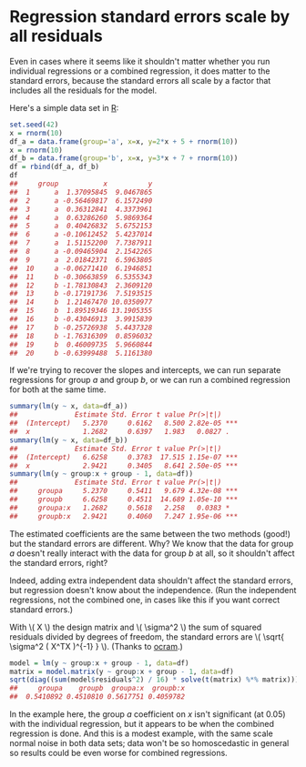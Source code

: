 # Regression standard errors scale by all residuals

Even in cases where it seems like it shouldn't matter whether you run
individual regressions or a combined regression, it does matter to the
standard errors, because the standard errors all scale by a factor
that includes all the residuals for the model.

Here's a simple data set in [R](https://www.r-project.org/):

```r
set.seed(42)
x = rnorm(10)
df_a = data.frame(group='a', x=x, y=2*x + 5 + rnorm(10))
x = rnorm(10)
df_b = data.frame(group='b', x=x, y=3*x + 7 + rnorm(10))
df = rbind(df_a, df_b)
df
##     group           x          y
##  1      a  1.37095845  9.0467865
##  2      a -0.56469817  6.1572490
##  3      a  0.36312841  4.3373961
##  4      a  0.63286260  5.9869364
##  5      a  0.40426832  5.6752153
##  6      a -0.10612452  5.4237014
##  7      a  1.51152200  7.7387911
##  8      a -0.09465904  2.1542265
##  9      a  2.01842371  6.5963805
##  10     a -0.06271410  6.1946851
##  11     b -0.30663859  6.5355343
##  12     b -1.78130843  2.3609120
##  13     b -0.17191736  7.5193515
##  14     b  1.21467470 10.0350977
##  15     b  1.89519346 13.1905355
##  16     b -0.43046913  3.9915839
##  17     b -0.25726938  5.4437328
##  18     b -1.76316309  0.8596032
##  19     b  0.46009735  5.9660844
##  20     b -0.63999488  5.1161380
```

If we're trying to recover the slopes and intercepts, we can run
separate regressions for group _a_ and group _b_, or we can run a
combined regression for both at the same time.

```r
summary(lm(y ~ x, data=df_a))
##              Estimate Std. Error t value Pr(>|t|)
##  (Intercept)   5.2370     0.6162   8.500 2.82e-05 ***
##  x             1.2682     0.6397   1.983   0.0827 .
summary(lm(y ~ x, data=df_b))
##              Estimate Std. Error t value Pr(>|t|)
##  (Intercept)   6.6258     0.3783  17.515 1.15e-07 ***
##  x             2.9421     0.3405   8.641 2.50e-05 ***
summary(lm(y ~ group:x + group - 1, data=df))
##              Estimate Std. Error t value Pr(>|t|)
##     groupa     5.2370     0.5411   9.679 4.32e-08 ***
##     groupb     6.6258     0.4511  14.689 1.05e-10 ***
##     groupa:x   1.2682     0.5618   2.258   0.0383 *
##     groupb:x   2.9421     0.4060   7.247 1.95e-06 ***
```

The estimated coefficients are the same between the two methods
(good!) but the standard errors are different. Why? We know that the
data for group _a_ doesn't really interact with the data for group _b_
at all, so it shouldn't affect the standard errors, right?

Indeed, adding extra independent data shouldn't affect the standard
errors, but regression doesn't know about the independence. (Run the
independent regressions, not the combined one, in cases like this if
you want correct standard errors.)

With \\( X \\) the design matrix and \\( \sigma^2 \\) the sum of
squared residuals divided by degrees of freedom, the standard errors
are \\( \sqrt{ \sigma^2 \( X^TX \)^{-1} } \\). (Thanks to [ocram][].)

[ocram]: https://stats.stackexchange.com/a/44841/122282 "How are the standard errors of coefficients calculated in a regression?"

```r
model = lm(y ~ group:x + group - 1, data=df)
matrix = model.matrix(y ~ group:x + group - 1, data=df)
sqrt(diag((sum(model$residuals^2) / 16) * solve(t(matrix) %*% matrix)))
##     groupa    groupb  groupa:x  groupb:x
##  0.5410892 0.4510810 0.5617751 0.4059782
```

In the example here, the group _a_ coefficient on _x_ isn't
significant (at 0.05) with the individual regression, but it appears
to be when the combined regression is done. And this is a modest
example, with the same scale normal noise in both data sets; data
won't be so homoscedastic in general so results could be even worse
for combined regressions.
